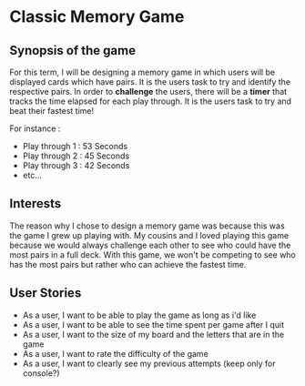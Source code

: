 # Classic Memory Game

## Synopsis of the game


For this term, I will be designing a memory game in which users will be
displayed cards which have pairs. It is the users task to try and identify 
the respective pairs. In order to **challenge** the users, there will be a
**timer** that tracks the time elapsed for each play through. It is the users
task to try and beat their fastest time!

For instance :

- Play through 1 : 53 Seconds
- Play through 2 : 45 Seconds
- Play through 3 : 42 Seconds
- etc...


## Interests

The reason why I chose to design a memory game was because this was the game
I grew up playing with. My cousins and I loved playing this game because 
we would always challenge each other to see who could have the most 
pairs in a full deck. With this game, we won't be competing to see who has the most pairs but rather
who can achieve the fastest time.


## User Stories

- As a user, I want to be able to play the game as long as i'd like
- As a user, I want to be able to see the time spent per game after I quit
- As a user, I want to the size of my board and the letters that are in the game
- As a user, I want to rate the difficulty of the game
- As a user, I want to clearly see my previous attempts (keep only for console?)


